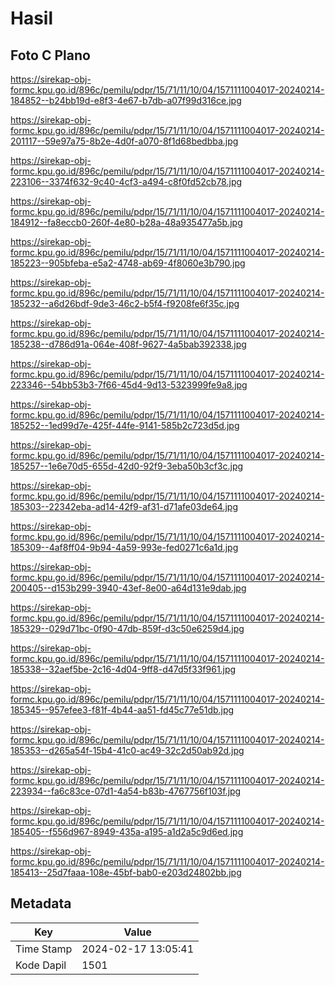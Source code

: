 # Hasil

## Foto C Plano

https://sirekap-obj-formc.kpu.go.id/896c/pemilu/pdpr/15/71/11/10/04/1571111004017-20240214-184852--b24bb19d-e8f3-4e67-b7db-a07f99d316ce.jpg

https://sirekap-obj-formc.kpu.go.id/896c/pemilu/pdpr/15/71/11/10/04/1571111004017-20240214-201117--59e97a75-8b2e-4d0f-a070-8f1d68bedbba.jpg

https://sirekap-obj-formc.kpu.go.id/896c/pemilu/pdpr/15/71/11/10/04/1571111004017-20240214-223106--3374f632-9c40-4cf3-a494-c8f0fd52cb78.jpg

https://sirekap-obj-formc.kpu.go.id/896c/pemilu/pdpr/15/71/11/10/04/1571111004017-20240214-184912--fa8eccb0-260f-4e80-b28a-48a935477a5b.jpg

https://sirekap-obj-formc.kpu.go.id/896c/pemilu/pdpr/15/71/11/10/04/1571111004017-20240214-185223--905bfeba-e5a2-4748-ab69-4f8060e3b790.jpg

https://sirekap-obj-formc.kpu.go.id/896c/pemilu/pdpr/15/71/11/10/04/1571111004017-20240214-185232--a6d26bdf-9de3-46c2-b5f4-f9208fe6f35c.jpg

https://sirekap-obj-formc.kpu.go.id/896c/pemilu/pdpr/15/71/11/10/04/1571111004017-20240214-185238--d786d91a-064e-408f-9627-4a5bab392338.jpg

https://sirekap-obj-formc.kpu.go.id/896c/pemilu/pdpr/15/71/11/10/04/1571111004017-20240214-223346--54bb53b3-7f66-45d4-9d13-5323999fe9a8.jpg

https://sirekap-obj-formc.kpu.go.id/896c/pemilu/pdpr/15/71/11/10/04/1571111004017-20240214-185252--1ed99d7e-425f-44fe-9141-585b2c723d5d.jpg

https://sirekap-obj-formc.kpu.go.id/896c/pemilu/pdpr/15/71/11/10/04/1571111004017-20240214-185257--1e6e70d5-655d-42d0-92f9-3eba50b3cf3c.jpg

https://sirekap-obj-formc.kpu.go.id/896c/pemilu/pdpr/15/71/11/10/04/1571111004017-20240214-185303--22342eba-ad14-42f9-af31-d71afe03de64.jpg

https://sirekap-obj-formc.kpu.go.id/896c/pemilu/pdpr/15/71/11/10/04/1571111004017-20240214-185309--4af8ff04-9b94-4a59-993e-fed0271c6a1d.jpg

https://sirekap-obj-formc.kpu.go.id/896c/pemilu/pdpr/15/71/11/10/04/1571111004017-20240214-200405--d153b299-3940-43ef-8e00-a64d131e9dab.jpg

https://sirekap-obj-formc.kpu.go.id/896c/pemilu/pdpr/15/71/11/10/04/1571111004017-20240214-185329--029d71bc-0f90-47db-859f-d3c50e6259d4.jpg

https://sirekap-obj-formc.kpu.go.id/896c/pemilu/pdpr/15/71/11/10/04/1571111004017-20240214-185338--32aef5be-2c16-4d04-9ff8-d47d5f33f961.jpg

https://sirekap-obj-formc.kpu.go.id/896c/pemilu/pdpr/15/71/11/10/04/1571111004017-20240214-185345--957efee3-f81f-4b44-aa51-fd45c77e51db.jpg

https://sirekap-obj-formc.kpu.go.id/896c/pemilu/pdpr/15/71/11/10/04/1571111004017-20240214-185353--d265a54f-15b4-41c0-ac49-32c2d50ab92d.jpg

https://sirekap-obj-formc.kpu.go.id/896c/pemilu/pdpr/15/71/11/10/04/1571111004017-20240214-223934--fa6c83ce-07d1-4a54-b83b-4767756f103f.jpg

https://sirekap-obj-formc.kpu.go.id/896c/pemilu/pdpr/15/71/11/10/04/1571111004017-20240214-185405--f556d967-8949-435a-a195-a1d2a5c9d6ed.jpg

https://sirekap-obj-formc.kpu.go.id/896c/pemilu/pdpr/15/71/11/10/04/1571111004017-20240214-185413--25d7faaa-108e-45bf-bab0-e203d24802bb.jpg


## Metadata

| Key        | Value               |
| ---------- | ------------------- |
| Time Stamp | 2024-02-17 13:05:41 |
| Kode Dapil | 1501                |



